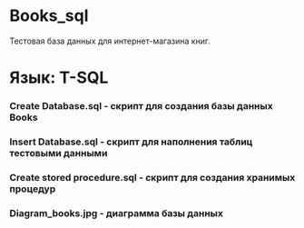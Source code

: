 # Books_sql

Тестовая база данных для интернет-магазина книг.

# Язык: T-SQL

### Create Database.sql - скрипт для создания базы данных Books
### Insert Database.sql - скрипт для наполнения таблиц тестовыми данными
### Create stored procedure.sql - скрипт для создания хранимых процедур
### Diagram_books.jpg - диаграмма базы данных

